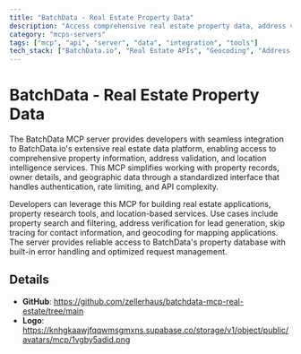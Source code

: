 ```yaml
---
title: "BatchData - Real Estate Property Data"
description: "Access comprehensive real estate property data, address verification, and geocoding services through BatchData.io's APIs"
category: "mcps-servers"
tags: ["mcp", "api", "server", "data", "integration", "tools"]
tech_stack: ["BatchData.io", "Real Estate APIs", "Geocoding", "Address Verification", "Property Data"]
---
```


# BatchData - Real Estate Property Data

The BatchData MCP server provides developers with seamless integration to BatchData.io's extensive real estate data platform, enabling access to comprehensive property information, address validation, and location intelligence services. This MCP simplifies working with property records, owner details, and geographic data through a standardized interface that handles authentication, rate limiting, and API complexity.

Developers can leverage this MCP for building real estate applications, property research tools, and location-based services. Use cases include property search and filtering, address verification for lead generation, skip tracing for contact information, and geocoding for mapping applications. The server provides reliable access to BatchData's property database with built-in error handling and optimized request management.

## Details

- **GitHub**: https://github.com/zellerhaus/batchdata-mcp-real-estate/tree/main
- **Logo**: https://knhgkaawjfqqwmsgmxns.supabase.co/storage/v1/object/public/avatars/mcp/1vgby5adid.png
